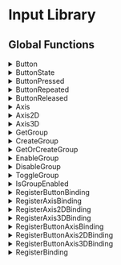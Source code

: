 # Input Library

## Global Functions
<details><summary>Button</summary>

```cpp
bool Button(const std::string& name);                           // Normal variant
bool Button(Binding button);                                    // Direct binding variant
bool Button(const std::string& group, const std::string& name); // Group variant
```
  
Thread Safe: **NO**.  
Checks if the `ButtonBinding` depicted by '**name**' or the direct binding '**button**' is currently held down. If '**group**' is speicified, it checks the `ButtonBinding` in that input group.  
Returns `true` if the button is down.
  
</details>
<details><summary>ButtonState</summary>

```cpp
std::uint8_t ButtonState(const std::string& name);                           // Normal variant
std::uint8_t ButtonState(Binding button);                                    // Direct binding variant
std::uint8_t ButtonState(const std::string& group, const std::string& name); // Group variant
```
  
Thread Safe: **NO**.  
Gets the state of the `ButtonBinding` depicted by '**name**' or the direct binding '**button**'. If '**group**' is specified, it gets it from the `ButtonBinding` in that input group.  
Returns a bitfield following:
| Bit | Description |
| :---: | --- |
| 0 | Is the button pressed |
| 1 | Is the button repeated |
| 2 | Is the button released |
| 2 | Is the button down |
  
</details>
<details><summary>ButtonPressed</summary>

```cpp
bool ButtonPressed(const std::string& name);                           // Normal variant
bool ButtonPressed(Binding button);                                    // Direct binding variant
bool ButtonPressed(const std::string& group, const std::string& name); // Group variant
```

Thread Safe: **NO**.  
Checks if the `ButtonBinding` depicted by '**name**' or the direct binding '**button**' is currently pressed. If '**group**' is speicified, it checks the `ButtonBinding` in that input group.  
Returns `true` if the button is pressed.

</details>
<details><summary>ButtonRepeated</summary>

```cpp
bool ButtonRepeated(const std::string& name);                           // Normal variant
bool ButtonRepeated(Binding button);                                    // Direct binding variant
bool ButtonRepeated(const std::string& group, const std::string& name); // Group variant
```

Thread Safe: **NO**.  
Checks if the `ButtonBinding` depicted by '**name**' or the direct binding '**button**' is currently repeated. If '**group**' is speicified, it checks the `ButtonBinding` in that input group.  
Returns `true` if the button is repeated.

</details>
<details><summary>ButtonReleased</summary>

```cpp
bool ButtonReleased(const std::string& name);                           // Normal variant
bool ButtonReleased(Binding button);                                    // Direct binding variant
bool ButtonReleased(const std::string& group, const std::string& name); // Group variant
```

Thread Safe: **NO**.  
Checks if the `ButtonBinding` depicted by '**name**' or the direct binding '**button**' is currently released. If '**group**' is speicified, it checks the `ButtonBinding` in that input group.  
Returns `true` if the button is released.

</details>

<details><summary>Axis</summary>

```cpp
float Axis(const std::string& name);                           // Normal variant
float Axis(Binding axis);                                      // Direct binding variant
float Axis(const std::string& group, const std::string& name); // Group variant
```

Thread Safe: **NO**.  
Gets the state of the `AxisBinding`/`ButtonAxisBinding` depicted by '**name**' or the direct binding '**axis**'. If '**group**' is specified, it gets it from the `AxisBinding`/`ButtonAxisBinding` in that input group.  

</details>
<details><summary>Axis2D</summary>

```cpp
glm::fvec2 Axis2D(const std::string& name);                           // Normal variant
glm::fvec2 Axis2D(Binding xAxis, Binding yAxis);                      // Direct binding variant
glm::fvec2 Axis2D(const std::string& group, const std::string& name); // Group variant
```

Thread Safe: **NO**.  
Gets the state of the `Axis2DBinding`/`ButtonAxis2DBinding` depicted by '**name**' or the 2D vector comprising the direct bindings '**xAxis**' and '**yAxis**'. If '**group**' is specified, it gets it from the `Axis2DBinding`/`ButtonAxis2DBinding` in that input group.  

</details>
<details><summary>Axis3D</summary>

```cpp
glm::fvec3 Axis3D(const std::string& name);                           // Normal variant
glm::fvec3 Axis3D(Binding xAxis, Binding yAxis, Binding zAxis);       // Direct binding variant
glm::fvec3 Axis3D(const std::string& group, const std::string& name); // Group variant
```

Thread Safe: **NO**.  
Gets the state of the `Axis3DBinding`/`ButtonAxis3DBinding` depicted by '**name**' or the 3D vector comprising the direct bindings '**xAxis**', '**yAxis**' and '**zAxis**'. If '**group**' is specified, it gets it from the `Axis3DBinding`/`ButtonAxis3DBinding` in that input group.  

</details>



<details><summary>GetGroup</summary>
  
```cpp
InputGroup* GetGroup(const std::string& name);
```
  
Thread Safe: **NO**.  
Gets an input group depicted by '**name**'.  
Returns `nullptr` when the input group doesn't exist, otherwise a valid pointer to an input group.
  
</details>
<details><summary>CreateGroup</summary>

```cpp
InputGroup* CreateGroup(const std::string& name); // Copy variant
InputGroup* CreateGroup(std::string&& name);      // Move variant
```

Thread Safe: **NO**.  
Creates an input group with the name '**name**'.  
Returns `nullptr` when a group with that name already exists, otherwise a valid pointer to the newly creaed input group.

  
</details>
<details><summary>GetOrCreateGroup</summary>

```cpp
InputGroup* GetOrCreateGroup(const std::string& name); // Copy variant
InputGroup* GetOrCreateGroup(std::string&& name);      // Move variant
```
  
Thread Safe: **NO**.  
Tries to get an input group depicted by '**name**', if one was found returns that, otherwise creates a new input group with the name '**name**'.  
Returns `nullptr` in the event of a critical bug, otherwise a valid pointer to an input group that already existed or a newly created input group.
  
</details>
<details><summary>EnableGroup</summary>

```cpp
void EnableGroup(const std::string& name);
```
  
Thread Safe: **NO**.  
Enables the input group depicted by '**name**'.
  
</details>
<details><summary>DisableGroup</summary>

```cpp
void DisableGroup(const std::string& name);
```
  
Thread Safe: **NO**.  
Disables the input group depicted by '**name**'.
  
</details>
<details><summary>ToggleGroup</summary>

```cpp
void ToggleGroup(const std::string& name);
```
  
Thread Safe: **NO**.  
Toggles the input group depicted by '**name**'.
  
</details>
<details><summary>IsGroupEnabled</summary>

```cpp
bool IsGroupEnabled(const std::string& name);
```
  
Thread Safe: **NO**.  
Returns `true` if the input group depicted by '**name**' is enabled.
  
</details>



<details><summary>RegisterButtonBinding</summary>

```cpp
void RegisterButtonBinding(const std::string& name, std::uint32_t button, EInputLocation location, std::uint32_t id);                           // Copy variant
void RegisterButtonBinding(std::string&& name, std::uint32_t button, EInputLocation location, std::uint32_t id);                                // Move variant
void RegisterButtonBinding(const std::string& group, const std::string& name, std::uint32_t button, EInputLocation location, std::uint32_t id); // Group copy variant
void RegisterButtonBinding(const std::string& group, std::string&& name, std::uint32_t button, EInputLocation location, std::uint32_t id);      // Group move variant
void RegisterButtonBinding(const std::string& name, Binding button);                                                                            // Direct binding copy variant
void RegisterButtonBinding(std::string&& name, Binding button);                                                                                 // Direct binding move variant
void RegisterButtonBinding(const std::string& group, const std::string& name, Binding button);                                                  // Group direct binding copy variant
void RegisterButtonBinding(const std::string& group, std::string&& name, Binding button);                                                       // Group direct binding move variant
```

Thread Safe: **NO**.  
Registers a `ButtonBinding` to the '**button**' at '**location**' of '**id**' or the direct binding '**button**' with the name '**name**'. If '**group**' is specified it binds to that input group.

</details>
<details><summary>RegisterAxisBinding</summary>

```cpp
void RegisterAxisBinding(const std::string& name, std::uint32_t axis, float sensitivity, EAxisMode mode, EInputLocation location, std::uint32_t id);                           // Copy variant
void RegisterAxisBinding(std::string&& name, std::uint32_t axis, float sensitivity, EAxisMode mode, EInputLocation location, std::uint32_t id);                                // Move variant
void RegisterAxisBinding(const std::string& group, const std::string& name, std::uint32_t axis, float sensitivity, EAxisMode mode, EInputLocation location, std::uint32_t id); // Group copy variant
void RegisterAxisBinding(const std::string& group, std::string&& name, std::uint32_t axis, float sensitivity, EAxisMode mode, EInputLocation location, std::uint32_t id);      // Group move variant
void RegisterAxisBinding(const std::string& name, Binding axis, EAxisMode mode);                                                                                               // Direct binding copy variant
void RegisterAxisBinding(std::string&& name, Binding axis, EAxisMode mode);                                                                                                    // Direct binding move variant
void RegisterAxisBinding(const std::string& group, const std::string& name, Binding axis, EAxisMode mode);                                                                     // Group direct binding copy variant
void RegisterAxisBinding(const std::string& group, std::string&& name, Binding axis, EAxisMode mode);                                                                          // Group direct binding move variant
```

Thread Safe: **NO**.  
Registers an `AxisBinding` to the '**axis**' at '**location**' of '**id**' with '**sensitivity**' or the direct binding '**axis**' with the name '**name**' and '**mode**'. If '**group**' is specified it binds to that input group.

</details>
<details><summary>RegisterAxis2DBinding</summary>

```cpp
void RegisterAxis2DBinding(const std::string& name, Binding xAxis, Binding yAxis, EAxisMode mode);                           // Copy variant
void RegisterAxis2DBinding(std::string&& name, Binding xAxis, Binding yAxis, EAxisMode mode);                                // Move variant
void RegisterAxis2DBinding(const std::string& group, const std::string& name, Binding xAxis, Binding yAxis, EAxisMode mode); // Group copy variant
void RegisterAxis2DBinding(const std::string& group, std::string&& name, Binding xAxis, Binding yAxis, EAxisMode mode);      // Group move variant
```

Thread Safe: **NO**.  
Registers an `Axis2DBinding` to the '**xAxis**' and '**yAxis**' with the name '**name**' and '**mode**'. If '**group**' is specified it binds to that input group.

</details>
<details><summary>RegisterAxis3DBinding</summary>

```cpp
void RegisterAxis3DBinding(const std::string& name, Binding xAxis, Binding yAxis, Binding zAxis, EAxisMode mode);                           // Copy variant
void RegisterAxis3DBinding(std::string&& name, Binding xAxis, Binding yAxis, Binding zAxis, EAxisMode mode);                                // Move variant
void RegisterAxis3DBinding(const std::string& group, const std::string& name, Binding xAxis, Binding yAxis, Binding zAxis, EAxisMode mode); // Group copy variant
void RegisterAxis3DBinding(const std::string& group, std::string&& name, Binding xAxis, Binding yAxis, Binding zAxis, EAxisMode mode);      // Group move variant
```

Thread Safe: **NO**.  
Registers an `Axis3DBinding` to the '**xAxis**', '**yAxis**' and '**zAxis**' with the name '**name**' and '**mode**'. If '**group**' is specified it binds to that input group.

</details>
<details><summary>RegisterButtonAxisBinding</summary>

```cpp
void RegisterButtonAxisBinding(const std::string& name, Binding posButton, Binding negButton, EAxisMode mode);                           // Copy variant
void RegisterButtonAxisBinding(std::string&& name, Binding posButton, Binding negButton, EAxisMode mode);                                // Move variant
void RegisterButtonAxisBinding(const std::string& group, const std::string& name, Binding posButton, Binding negButton, EAxisMode mode); // Group copy variant
void RegisterButtonAxisBinding(const std::string& group, std::string&& name, Binding posButton, Binding negButton, EAxisMode mode);      // Group move variant
```

Thread Safe: **NO**.  
Registers an `ButtonAxisBinding` to the '**posButton**' and '**negButton**' with the name '**name**'. If '**group**' is specified it binds to that input group.

</details>
<details><summary>RegisterButtonAxis2DBinding</summary>

```cpp
void RegisterButtonAxis2DBinding(const std::string& name, Binding posXButton, Binding negXButton, Binding posYButton, Binding negYButton, EAxisMode mode);                           // Copy variant
void RegisterButtonAxis2DBinding(std::string&& name, Binding posXButton, Binding negXButton, Binding posYButton, Binding negYButton, EAxisMode mode);                                // Move variant
void RegisterButtonAxis2DBinding(const std::string& group, const std::string& name, Binding posXButton, Binding negXButton, Binding posYButton, Binding negYButton, EAxisMode mode); // Group copy variant
void RegisterButtonAxis2DBinding(const std::string& group, std::string&& name, Binding posXButton, Binding negXButton, Binding posYButton, Binding negYButton, EAxisMode mode);      // Group move variant
```

Thread Safe: **NO**.  
Registers an `ButtonAxis2DBinding` to the '**posXButton**', '**negXButton**', '**posYButton**' and '**negYButton**' with the name '**name**'. If '**group**' is specified it binds to that input group.

</details>
<details><summary>RegisterButtonAxis3DBinding</summary>

```cpp
void RegisterButtonAxis3DDBinding(const std::string& name, Binding posXButton, Binding negXButton, Binding posYButton, Binding negYButton, Binding posZButton, Binding negZButton, EAxisMode mode);                           // Copy variant
void RegisterButtonAxis3DDBinding(std::string&& name, Binding posXButton, Binding negXButton, Binding posYButton, Binding negYButton, Binding posZButton, Binding negZButton, EAxisMode mode);                                // Move variant
void RegisterButtonAxis3DDBinding(const std::string& group, const std::string& name, Binding posXButton, Binding negXButton, Binding posYButton, Binding negYButton, Binding posZButton, Binding negZButton, EAxisMode mode); // Group copy variant
void RegisterButtonAxis3DDBinding(const std::string& group, std::string&& name, Binding posXButton, Binding negXButton, Binding posYButton, Binding negYButton, Binding posZButton, Binding negZButton, EAxisMode mode);      // Group move variant
```

Thread Safe: **NO**.  
Registers an `ButtonAxis2DBinding` to the '**posXButton**', '**negXButton**', '**posYButton**', '**negYButton**', '**posZButton**' and '**negZButton**' with the name '**name**'. If '**group**' is specified it binds to that input group.

</details>
<details><summary>RegisterBinding</summary>

```cpp
template <Bindable T> void RegisterBinding(const std::string& name, T&& binding);                           // Copy variant
template <Bindable T> void RegisterBinding(std::string&& name, T&& binding);                                // Move variant
template <Bindable T> void RegisterBinding(const std::string& group, const std::string& name, T&& binding); // Group copy variant
template <Bindable T> void RegisterBinding(const std::string& group, std::string&& name, T&& binding);      // Group move variant
```

Thread Safe: **NO**.  
Registers a bindable '**binding**' with the name '**name**'. If '**group**' is specified it binds to that input group.

</details>
